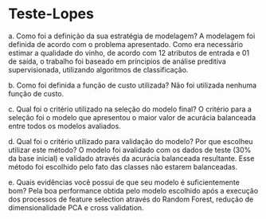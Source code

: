 # Teste-Lopes

a. Como foi a definição da sua estratégia de modelagem?
A modelagem foi definida de acordo com o problema apresentado.
Como era necessário estimar a qualidade do vinho, de acordo com 12 atributos de entrada e 01 de saída, o trabalho foi baseado em príncipios de análise preditiva supervisionada, utilizando algoritmos de classificação.



b. Como foi definida a função de custo utilizada?
Não foi utilizada nenhuma função de custo.



c. Qual foi o critério utilizado na seleção do modelo final?
O critério para a seleção foi o modelo que apresentou o maior valor de acurácia balanceada entre todos os modelos avaliados.



d. Qual foi o critério utilizado para validação do modelo? Por que escolheu utilizar este método?
O modelo foi avalidado com os dados de teste (30% da base inicial) e validado através da acurácia balanceada resultante. 
Esse método foi escolhido pelo fato das classes não estarem balanceadas.



e. Quais evidências você possui de que seu modelo é suficientemente bom?
Pela boa performance obtida pelo modelo escolhido após a execução dos processos de feature selection através do Random Forest, redução de dimensionalidade PCA e cross validation.

